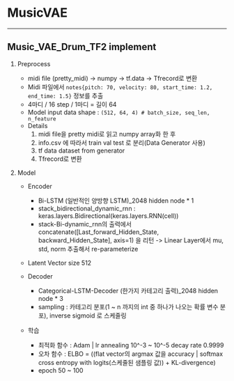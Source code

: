 # MusicVAE
***
## Music_VAE_Drum_TF2 implement
1. Preprocess
    - midi file (pretty_midi) -> numpy -> tf.data -> Tfrecord로 변환
    - Midi 파일에서 ``` notes{pitch: 70, velocity: 80, start_time: 1.2, end_time: 1.5} ``` 정보를 추출
    - 4마디 / 16 step / 1마디 = 길이 64
    - Model input data shape : ``` (512, 64, 4) # batch_size, seq_len, n_feature ```
    - Details
        1. midi file을 pretty midi로 읽고 numpy array화 한 후
        2. info.csv 에 따라서 train val test 로 분리(Data Generator 사용)
        3. tf data dataset from generator
        4. Tfrecord로 변환


2. Model
    - Encoder
        - Bi-LSTM (일반적인 양방향 LSTM)_2048 hidden node * 1
        - stack_bidirectional_dynamic_rnn : keras.layers.Bidirectional(keras.layers.RNN(cell))
        - stack-Bi-dynamic_rnn의 출력에서 concatenate([Last_forward_Hidden_State, backward_Hidden_State], axis=1) 을 리턴  -> Linear Layer에서 mu, std, norm 추출해서 re-parameterize

    - Latent Vector size 512

    - Decoder
        - Categorical-LSTM-Decoder (한가지 카테고리 출력)_2048 hidden node * 3
        - sampling : 카테고리 분포(1 ~ n 까지의 int 중 하나가 나오는 확률 변수 분포), inverse sigmoid 로 스케줄링

    - 학습
        - 최적화 함수 : Adam | lr annealing 10^-3 ~ 10^-5 decay rate 0.9999
        - 오차 함수 : ELBO = ((flat vector의 argmax 값을 accuracy | softmax cross entropy with logits(스케줄된 샘플링 값)) + KL-divergence)
        - epoch 50 ~ 100